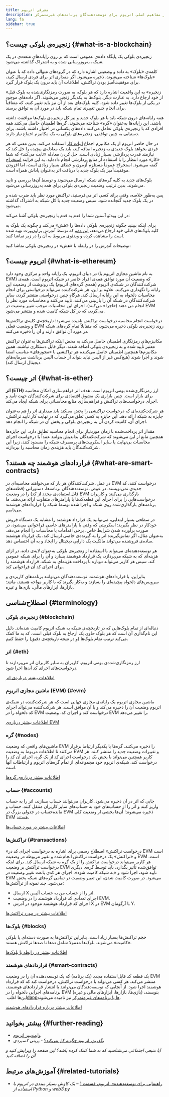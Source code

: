```yaml
---
title: معرفی اتریوم
description: مقدمه‌ای بر مفاهیم اصلی اتریوم برای توسعه‌دهندگان برنامه‌های غیرمتمرکز.
lang: fa
sidebar: true
---
```


## زنجیره‌ی بلوکی چیست؟ {#what-is-a-blockchain}

زنجیره‌ی بلوکی یک پایگاه داده‌ی عمومی است که بر روی رایانه‌های متعددی در یک شبکه، به‌روزرسانی شده و به اشتراک گذاشته می‌شود.

کلمه‌ی «بلوک» به داده و وضعیتی اشاره دارد که در گروه‌های متوالی داده که با عنوان «بلوک‌ها» شناخته می‌شوند، ذخیره می‌شود. اگر مقداری اتر برای فردی ارسال کنید، برای موفقیت‌آمیز بودن تراکنش، اطلاعات آن باید درون یک بلوک قرار گیرد.

«زنجیره» به این واقعیت اشاره دارد که هر بلوک، به صورت رمزنگاری‌شده به بلوک قبل از خود ارجاع دارد. به عبارت دیگر، بلوک‌ها به یکدیگر زنجیر می‌شوند. اگر داده‌های موجود در یکی از بلوک‌ها تغییر داده شود، کلیه بلوک‌های بعد از آن نیز باید تغییر کنند، که متعاقباً برای انجام چنین تغییری تمام شبکه باید در مورد آن به توافق برسند.

همه رایانه‌های درون شبکه باید با هر بلوک جدید و نیز کل زنجیره‌ی بلوک‌ها موافقت داشته باشند. این رایانه‌ها به‌عنوان «گره» شناخته می‌شوند. گره‌ها اطمینان حاصل می‌کنند همه افرادی که با زنجیره‌ی بلوکی تعامل می‌کنند داده‌های یکسانی در اختیار داشته باشند. برای دستیابی به چنین توافقی، زنجیره‌های بلوکی به یک مکانیزم اجماع نیاز دارند.

در حال حاضر اتریوم از یک مکانیزم اجماع [اثبات کار](/developers/docs/consensus-mechanisms/pow/) استفاده می‌کند. بدین معنی که هر فردی بخواهد بلوک جدیدی به زنجیره اضافه کند، باید یک معادله‌ی پیچیده را حل کند که نیازمند قدرت پردازشی بسیار زیادی است. حل کردن معادله «ثابت می‌کند» که شما «کار» مورد انتظار را با استفاده از منابع پردازشی انجام داده‌اید. به این فرایند [استخراج](/developers/docs/consensus-mechanisms/pow/mining/) گفته می‌شود. استخراج عموماً مستلزم آزمون و خطای بسیار زیادی است، اما افزودن موفقیت‌آمیز یک بلوک جدید با دریافت اتر به‌عنوان پاداش همراه است.

بلوک‌های جدید به کلیه گره‌های شبکه ارسال می‌شوند و توسط آن‌ها بررسی و تایید می‌شوند. بدین ترتیب وضعیت زنجیره‌ی بلوکی برای همه به‌روزرسانی می‌شود.

پس به‌طور خلاصه، وقتی برای کسی اتر می‌فرستید، تراکنش مورد نظر باید ضرب شده و در یک بلوک جدید گنجانده شود. سپس وضعیت جدید با کل شبکه به اشتراک گذاشته می‌شود.

در این ویدئو آستین شما را قدم به قدم با زنجیره‌ی بلوکی آشنا می‌کند:

<YouTube id="zcX7OJ-L8XQ" />

برای اینکه ببینید چگونه زنجیره‌ی بلوکی داده‌ها را «هش» می‌کند و چگونه یک بلوک به کلیه بلوک‌های قبلی خود ارجاع می‌دهد، [این دمو](https://andersbrownworth.com/blockchain/blockchain) که توسط آندِرس براون‌ورث تهیه شده است را مشاهده کرده و ویدئوی مربوط به آن را در زیر تماشا کنید.

توضیحات آندِرس را در رابطه با «هش» در زنجیره‌ی بلوکی تماشا کنید:

<YouTube id="_160oMzblY8" />

## اتریوم چیست؟ {#what-is-ethereum}

در دنیای اتریوم، یک رایانه واحد و مرکزی وجود دارد (به نام ماشین مجازی اتریوم یا EVM) که وضعیت آن مورد توافق همه‌ی افراد حاضر در شبکه اتریوم است. همه‌ی شرکت‌کنندگان در شبکه‌ی اتریوم (همه‌ی گره‌های اتریوم) یک رونوشت از وضعیت این رایانه را نگهداری می‌کنند. علاوه بر این، هر شرکت‌کننده می‌تواند درخواستی برای انجام محاسبات دلخواه به این رایانه ارسال کند. هرگاه چنین درخواستی منتشر گردد، سایر شرکت‌کنندگان در شبکه آن را بازبینی می‌کنند، تأیید می‌کنند و محاسبات مورد نظر را انجام می دهند («اجرا» می‌کنند). اجرای این محاسبات موجب تغییر وضعیت در EVM می‌گردد، که در کل شبکه کامیت شده و منتشر می‌شود.

درخواست انجام محاسبه درخواست تراکنش نامیده می‌شود؛ تاریخچه‌ی کلیه‌ی تراکنش‌ها و وضعیت فعلی EVM روی زنجیره‌ی بلوکی ذخیره می‌شود، که متقابلاً تمام گره‌های شبکه در مورد آن توافق دارند و آن را ذخیره می‌کنند.

مکانیزم‌های رمزنگاری اطمینان حاصل می‌کند به محض اینکه تراکنش‌ها به‌عنوان تراکنش معتبر تأیید شده و به زنجیره‌ی بلوکی اضافه شدند، دیگر قابل دستکاری نباشند. همین مکانیزم‌ها همچنین اطمینان حاصل می‌کننده هر تراکنشی با «مجوزهای» مناسب امضا شوند و اجرا شوند (هیچ‌کس غیر از آلیس نباید بتواند از حساب آلیس برداشت سرمایه‌های دیجیتال ارسال کند).

## اتر چیست؟ {#what-is-ether}

**اتر (ETH)** ارز رمزنگاری‌شده بومی اتریوم است. هدف اتر فراهم‌سازی امکان محاسبه برای بازار است. چنین بازاری یک مشوق اقتصادی برای شرکت‌کنندگان جهت تأیید و اجرای درخواست‌های تراکنش و فراهم‌سازی منابع محاسباتی برای شبکه ایجاد می‌کند.

هر شرکت‌کننده‌ای که درخواست تراکنشی را پخش می‌کند باید مقداری اتر را هم به‌عنوان جایزه به شبکه ارائه دهد. این جایزه به کسی تعلق می‌گیرد که در نهایت کارِ تأیید تراکنش، اجرای آن، کامیت کردن آن به زنجیره‌ی بلوکی و پخش آن در شبکه را انجام دهد.

مقدار اتر پرداخت‌شده با زمان موردنیاز برای انجام محاسبه تطابق دارد. این جایزه‌ها همچنین مانع از این می‌شوند که شرکت‌کنندگان بداندیش بتوانند عمداً با درخواست اجرای محاسبات بی‌نهایت یا سایر اسکریپت‌های پرمصرف شبکه را مسدود کنند، زیرا این شرکت‌کنندگان باید هزینه‌ی زمان محاسبه را بپردازند.

## قراردادهای هوشمند چه هستند؟ {#what-are-smart-contracts}

در عمل، شرکت‌کنندگان هر بار که می‌خواهند محاسبه‌ای در EVM درخواست کنند، کد جدیدی نمی‌نویسند. در عوض، توسعه‌دهندگان برنامه‌ها، دستوراتی (قطعه‌های قابل‌استفاده‌ی مجدد از کد) را در وضعیت EVM بارگذاری می‌کنند و کاربران درخواست‌هایی را برای اجرای این قطعه‌کدها با پارامترهای متفاوت ارائه می‌دهند. ما برنامه‌های بارگذاری‌شده روی شبکه و اجرا شده توسط شبکه را قراردادهای هوشمند می‌نامیم.

در سطحی بسیار ابتدایی، می‌توانید یک قرارداد هوشمند را مشابه یک دستگاه فروش خودکار در نظر بگیرید: اسکریپتی که وقتی با پارامترهای خاصی فراخوانی می‌شود، در صورت برآورده شدن شرایط خاص، برخی اقدامات یا محاسبات را انجام می‌دهد. به‌عنوان مثال، اگر تماس‌گیرنده اتر را به گیرنده‌ی خاصی ارسال کند، یک قرارداد هوشمند ساده‌ی فروشنده می‌تواند مالکیت یک دارایی دیجیتال را ایجاد و به آن اختصاص دهد.

هر توسعه‌دهنده‌ای می‌تواند با استفاده از زنجیره‌ی بلوکی به‌عنوان لایه‌ی داده، در ازای هزینه‌ای که به شبکه می‌پردازد، یک قرارداد هوشمند بسازد و آن را برای شبکه عمومی کند. سپس هر کاربر می‌تواند دوباره با پرداخت هزینه‌ای به شبکه، قرارداد هوشمند را برای اجرای کد آن فراخوانی کند.

بنابراین، با قراردادهای هوشمند، توسعه‌دهندگان می‌توانند برنامه‌های کاربردی و سرویس‌های دلخواه پیچیده‌ای را بسازند و به‌کار بگیرند که با کاربر مواجه هستند، مانند: بازارها، ابزارهای مالی، بازی‌ها و غیره.

## اصطلاح‌شناسی {#terminology}

### زنجیره‌ی بلوکی {#blockchain}

دنباله‌ای از تمام بلوک‌هایی که در تاریخچه‌ی شبکه به شبکه اتریوم کامیت شده‌اند. دلیل این نام‌گذاری آن است که هر بلوک حاوی یک ارجاع به بلوک قبلی است، که به ما کمک می‌کند ترتیب تمام بلوک‌ها (و در نتیجه تاریخچه‌ی دقیق) را حفظ کنیم.

### اتر {#eth}

ارز رمزنگاری‌شده‌ی بومی اتریوم. کاربران به سایر کاربران اتر می‌پردازند تا درخواست‌های اجرای کد آن‌ها اجرا شود.

[اطلاعات بیشتر درباره‌ی اتر](/developers/docs/intro-to-ether/)

### ماشین مجازی اتریوم (EVM) {#evm}

ماشین مجازی اتریوم یک رایانه‌ی مجازی جهانی است که هر شرکت‌کننده در شبکه‌ی اتریوم وضعیت آن را ذخیره می‌کند و با آن موافق است. هر شرکت‌کننده می‌تواند اجرای کد دلخواه را در EVM درخواست کند و اجرای کد، وضعیت EVM را تغییر می‌دهد.

[اطلاعات بیشتر درباره‌ی EVM](/developers/docs/evm/)

### گره {#nodes}

ماشین‌های واقعی که وضعیت EVM را ذخیره می‌کنند. گره‌ها با یکدیگر ارتباط برقرار می‌کنند تا اطلاعات مربوط به وضعیت EVM و تغییرات وضعیت جدید را منتشر کنند. هر کاربر همچنین می‌تواند با پخش یک درخواست اجرای کد از یک گره، اجرای آن کد را درخواست کند. شبکه‌ی اتریوم خود مجموعه‌ای از تمام گره‌های اتریوم و ارتباطات آنها است.

[اطلاعات بیشتر درباره‌ی گره‌ها](/developers/docs/nodes-and-clients/)

### حساب {#accounts}

جایی که اتر در آن ذخیره می‌شود. کاربران می‌توانند حساب بسازند، اتر را به حساب واریز کنند و اتر را از حساب‌های خود به حساب‌های سایر کاربران منتقل کنند. حساب و مانده‌حساب در جدولی بزرگ در EVM ذخیره می‌شوند؛ آن‌ها بخشی از وضعیت کلی EVM هستند.

[اطلاعات بیشتر در مورد حساب‌ها](/developers/docs/accounts/)

### تراکنش‌ها {#transactions}

«درخواست تراکنش» اصطلاح رسمی برای اشاره به درخواست اجرای کد در EVM است و «تراکنش» یک درخواست تراکنش انجام‌شده و تغییر مربوطه در وضعیت EVM است. هر کاربر می‌تواند درخواست تراکنش را از یک گره به شبکه ارسال کند. برای اینکه درخواست تراکنش بر وضعیت EVM توافق‌شده تأثیر بگذارد، باید توسط گره‌ی دیگری تأیید شود، اجرا شود و «به شبکه کامیت شود». اجرای هر کدی باعث تغییر وضعیت در EVM می‌شود. در صورت کامیت شدن، این تغییر وضعیت در تمامی گره‌های شبکه پخش می‌شود. چند نمونه از تراکنش‌ها:

- ارسال X اتر را از حساب من به حساب آلیس.
- اجرای تعدادی کد قرارداد هوشمند را در وضعیت EVM.
- اجرای کد قرارداد هوشمند موجود در آدرس X در EVM با آرگومان Y.

[اطلاعات بیشتر در مورد تراکنش‌ها](/developers/docs/transactions/)

### بلوک‌ها {#blocks}

حجم تراکنش‌ها بسیار زیاد است، بنابراین تراکنش‌ها به صورت دسته‌ای یا بلوکی «کامیت» می‌شوند. بلوک‌ها معمولا شامل ده‌ها تا صدها تراکنش هستند.

[اطلاعات بیشتر در رابطه با بلوک‌ها](/developers/docs/blocks/)

### قراردادهای هوشمند {#smart-contracts}

یک قطعه کد قابل‌استفاده مجدد (یک برنامه) که یک توسعه‌دهنده آن را در وضعیت EVM منتشر می‌کند. هر کسی می‌تواند با درخواست تراکنش، درخواست کند که کد قرارداد هوشمند اجرا شود. از آنجایی که توسعه‌دهندگان می‌توانند با انتشار قراردادهای هوشمند، برنامه‌های اجرایی دلخواه را در EVM (بازی‌ها، بازارها، ابزارهای مالی و غیره) بنویسند، این‌ها اغلب [‏dappها یا برنامه‌های غیرمتمرکز](/developers/docs/dapps/) نیز نامیده می‌شوند.

[اطلاعات بیشتر درباره قراردادهای هوشمند](/developers/docs/smart-contracts/)

## بیشتر بخوانید {#further-reading}

- [وایت‌پیپر اتریوم](/whitepaper/)
- [بگذریم، اتریوم چگونه کار می‌کند؟](https://www.preethikasireddy.com/post/how-does-ethereum-work-anyway) - _پریتی کسیردی_

_آیا منبعی اجتماعی می‌شناسید که به شما کمک کرده باشد؟ این صفحه را ویرایش کنید و آن را اضافه کنید!_

## آموزش‌های مرتبط {#related-tutorials}

- [راهنمایی برای توسعه‌دهنده‌ی اتریوم، قسمت 1](/developers/tutorials/a-developers-guide-to-ethereum-part-one/) _– یک کاوش بسیار مبتدی در اتریوم با استفاده از Python و web3.py‏_
